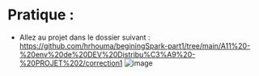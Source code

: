 # Pratique :

- Allez au projet dans le dossier suivant : https://github.com/hrhouma/beginingSpark-part1/tree/main/A11%20-%20env%20de%20DEV%20Distribu%C3%A9%20-%20PROJET%202/correction1
![image](https://github.com/hrhouma/beginingSpark-part1/assets/10111526/71541344-821a-40bd-9948-d2c4f7fd281b)
